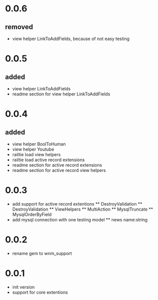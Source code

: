 # 0.0.6
## removed
* view helper LinkToAddFields, because of not easy testing

# 0.0.5
## added
* view helper LinkToAddFields
* readme section for view helper LinkToAddFields

# 0.0.4
## added
* view helper BoolToHuman
* view helper Youtube
* railtie load view helpers
* railtie load active record extensions
* readme section for active record extensions
* readme section for active record view helpers

# 0.0.3
* add support for active record extentions
** DestroyValidation
** DestroyValidation
** ViewHelpers
** MultiAction
** MysqlTruncate
** MysqlOrderByField
* add mysql connection with one testing model
** news name:string

# 0.0.2
* rename gem to wnm_support

# 0.0.1
* init version
* support for core extentions